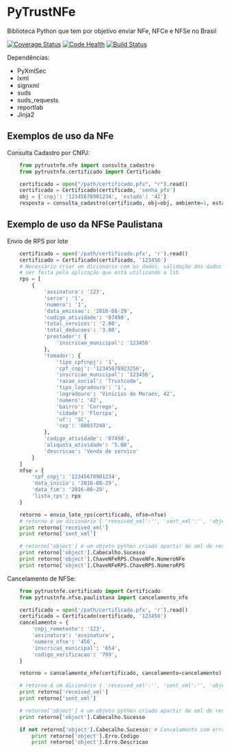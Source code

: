 # PyTrustNFe
Biblioteca Python que tem por objetivo enviar NFe, NFCe e NFSe no Brasil

[![Coverage Status](https://coveralls.io/repos/danimaribeiro/PyTrustNFe/badge.svg?branch=master)](https://coveralls.io/r/danimaribeiro/PyTrustNFe?branch=master)
[![Code Health](https://landscape.io/github/danimaribeiro/PyTrustNFe/master/landscape.svg?style=flat)](https://landscape.io/github/danimaribeiro/PyTrustNFe/master)
[![Build Status](https://travis-ci.org/danimaribeiro/PyTrustNFe.svg?branch=master)](https://travis-ci.org/danimaribeiro/PyTrustNFe)

Dependências:
* PyXmlSec
* lxml
* signxml
* suds
* suds_requests
* reportlab
* Jinja2


Exemplos de uso da NFe
---------------

Consulta Cadastro por CNPJ:

```python
    from pytrustnfe.nfe import consulta_cadastro
    from pytrustnfe.certificado import Certificado

    certificado = open("/path/certificado.pfx", "r").read()
    certificado = Certificado(certificado, 'senha_pfx')
    obj = {'cnpj': '12345678901234', 'estado': '42'}
    resposta = consulta_cadastro(certificado, obj=obj, ambiente=1, estado='42')
```


Exemplo de uso da NFSe Paulistana
---------------------------------

Envio de RPS por lote

```python
    certificado = open('/path/certificado.pfx', 'r').read()
    certificado = Certificado(certificado, '123456')
    # Necessário criar um dicionário com os dados, validação dos dados deve
    # ser feita pela aplicação que está utilizando a lib
    rps = [
        {
            'assinatura': '123',
            'serie': '1',
            'numero': '1',
            'data_emissao': '2016-08-29',
            'codigo_atividade': '07498',
            'total_servicos': '2.00',
            'total_deducoes': '3.00',
            'prestador': {
                'inscricao_municipal': '123456'
            },
            'tomador': {
                'tipo_cpfcnpj': '1',
                'cpf_cnpj': '12345678923256',
                'inscricao_municipal': '123456',
                'razao_social': 'Trustcode',
                'tipo_logradouro': '1',
                'logradouro': 'Vinicius de Moraes, 42',
                'numero': '42',
                'bairro': 'Corrego',
                'cidade': 'Floripa',
                'uf': 'SC',
                'cep': '88037240',
            },
            'codigo_atividade': '07498',
            'aliquota_atividade': '5.00',
            'descricao': 'Venda de servico'
        }
    ]
    nfse = {
        'cpf_cnpj': '12345678901234',
        'data_inicio': '2016-08-29',
        'data_fim': '2016-08-29',
        'lista_rps': rps
    }

    retorno = envio_lote_rps(certificado, nfse=nfse)
    # retorno é um dicionário { 'received_xml':'', 'sent_xml':'', 'object': object() }
    print retorno['received_xml']
    print retorno['sent_xml']

    # retorno['object'] é um objeto python criado apartir do xml de resposta
    print retorno['object'].Cabecalho.Sucesso
    print retorno['object'].ChaveNFeRPS.ChaveNFe.NumeroNFe
    print retorno['object'].ChaveNFeRPS.ChaveRPS.NumeroRPS
```


Cancelamento de NFSe:

```python
    from pytrustnfe.certificado import Certificado
    from pytrustnfe.nfse.paulistana import cancelamento_nfe

    certificado = open('/path/certificado.pfx', 'r').read()
    certificado = Certificado(certificado, '123456')
    cancelamento = {
        'cnpj_remetente': '123',
        'assinatura': 'assinatura',
        'numero_nfse': '456',
        'inscricao_municipal': '654',
        'codigo_verificacao': '789',
    }

    retorno = cancelamento_nfe(certificado, cancelamento=cancelamento)

    # retorno é um dicionário { 'received_xml':'', 'sent_xml':'', 'object': object() }
    print retorno['received_xml']
    print retorno['sent_xml']

    # retorno['object'] é um objeto python criado apartir do xml de resposta
    print retorno['object'].Cabecalho.Sucesso

    if not retorno['object'].Cabecalho.Sucesso: # Cancelamento com erro
        print retorno['object'].Erro.Codigo
        print retorno['object'].Erro.Descricao
```
